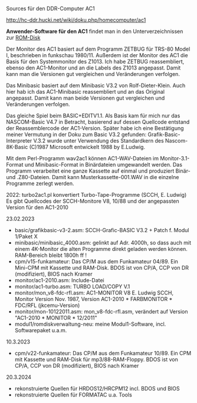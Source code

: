 Sources für den DDR-Computer AC1

http://hc-ddr.hucki.net/wiki/doku.php/homecomputer/ac1

**Anwender-Software für den AC1** findet man in den Unterverzeichnissen zur [ROM-Disk](modul1/romdiskverwaltung-neu)

Der Monitor des AC1 basiert auf dem Programm ZETBUG für TRS-80 Model I, beschrieben in funkschau 1980/11. Außerdem ist der Monitor des AC1 die Basis für den Systemmonitor des Z1013. Ich habe ZETBUG reassembliert, ebenso den AC1-Monitor und an die Labels des Z1013 angepasst. Damit kann man die Versionen gut vergleichen und Veränderungen verfolgen.

Das Minibasic basiert auf dem Minibasic V3.2 von Rolf-Dieter-Klein. Auch hier hab ich das AC1-Minibasic reassembliert und an das Original angepasst. Damit kann man beide Versionen gut vergleichen und Veränderungen verfolgen.

Das gleiche Spiel beim BASIC+EDITV1.1. Als Basis kam für mich nur das NASCOM-Basic V4.7 in Betracht, basierend auf dessen Quellcode entstand der Reassemblercode der AC1-Version. Später habe ich eine Bestätigung meiner Vermutung in der Doku zum Basic V3.2 gefunden: Grafik-Basic-Interpreter V.3.2 wurde unter Verwendung des Standardkern des Nascom-8K-Basic (C)1987 Microsoft entwickelt 1988 by E.Ludwig.

Mit dem Perl-Programm wav2ac1 können AC1-WAV-Dateien im Monitor-3.1-Format und Minibasic-Format in Binärdateien umgewandelt werden. Das Programm verarbeitet eine ganze Kassette auf einmal und produziert Binär- und .Z80-Dateien. Damit kann Musterkassette-001.WAV in die einzelne Programme zerlegt werden. 

2022: turbo2ac1.pl konvertiert Turbo-Tape-Programme (SCCH, E. Ludwig)
Es gibt Quellcodes der SCCH-Monitore V8, 10/88 und der angepassten Version für den AC1-2010 


23.02.2023

- basic/grafikbasic-v3-2.asm:	SCCH-Grafic-BASIC V3.2 + Patch f. Modul 1/Paket X
- minibasic/minibasic_4000.asm:	gelinkt auf Adr. 4000h, so dass auch mit einem 4K-Monitor die alten Programme direkt geladen werden können. RAM-Bereich bleibt 1800h ff !
- cpm/v15-funkamateur:	Das CP/M aus dem Funkamateur 04/89. Ein Mini-CPM mit Kassette und RAM-Disk. BDOS ist von CP/A, CCP von DR (modifiziert), BIOS nach Kramer
- monitor/ac1-2010.asm: Include-Datei
- monitor/ac1-turbo.asm: TURBO LOAD/COPY V.1 
- monitor/mon_v8-fdc-rfl.asm: AC1-MONITOR V8 E. Ludwig SCCH, Monitor Version Nov. 1987, Version AC1-2010 * FARBMONITOR * FDC/RFL (jkcemu-Version)
- monitor/mon-10122011.asm: mon_v8-fdc-rfl.asm, verändert auf Version "AC1-2010 * MONITOR * 12/2011"
- modul1/romdiskverwaltung-neu: meine Modul1-Software, incl. Softwarepaket u.a.m.

10.3.2023

- cpm/v22-funkamateur:	Das CP/M aus dem Funkamateur 10/89. Ein CPM mit Kassette und RAM-Disk für mp3/88-RAM-Floppy. BDOS ist von CP/A, CCP von DR (modifiziert), BIOS nach Kramer

20.3.2024

- rekonstruierte Quellen für HRDOS12/HRCPM12 incl. BDOS und BIOS
- rekonstruierte Quellen für FORMATAC u.a. Tools
